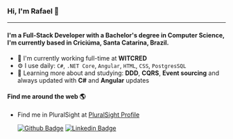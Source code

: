 ### Hi, I'm Rafael 👋
---

#### I'm a Full-Stack Developer with a Bachelor's degree in Computer Science, I'm currently based in Criciúma, Santa Catarina, Brazil.

- 🏢 I'm currently working full-time at **WITCRED**
- ⚙️ I use daily: `C#`, `.NET Core`, `Angular`, `HTML`, `CSS`, `PostgresSQL`
- 🌱 Learning more about and studying: **DDD**, **CQRS**, **Event sourcing** and always updated with **C#** and **Angular** updates

#### Find me around the web 🌎
- Find me in PluralSight at <a href="https://app.pluralsight.com/profile/rafael-ferro-b">PluralSight Profile</a>

  [![Github Badge](https://img.shields.io/badge/-Github-000?style=flat-square&logo=Github&logoColor=white&link=https://github.com/rafaeldbn)](https://github.com/rafaeldbn)
  [![Linkedin Badge](https://img.shields.io/badge/-LinkedIn-blue?style=flat-square&logo=Linkedin&logoColor=white&link=https://www.linkedin.com/in/rafaeldbn/)](https://www.linkedin.com/in/rafaeldbn/)
